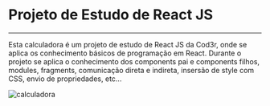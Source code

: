 # Projeto de Estudo de React JS
<hr />

Esta calculadora é um projeto de estudo de React JS da Cod3r, onde se aplica os conhecimento básicos de programação em React. Durante o projeto se aplica o conhecimento dos components pai e components filhos, modules, fragments, comunicação direta e indireta, insersão de style com CSS, envio de propriedades, etc...

![calculadora](/home/wendellopes/react/calc/public/calculadora.png)
